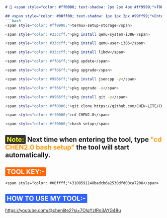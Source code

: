 ```markdown
# 🎨 <span style="color: #ff0000; text-shadow: 2px 2px 4px #ff9999;">TOOL UNPACK & REPACK OBB MAP PAK ALL PUBG BGMI</span> 🛠️

## <span style="color: #00ff00; text-shadow: 1px 1px 2px #99ff99;">Enter This Command:</span>
```bash
<span style="color: #ff9900;">termux-setup-storage</span>
```
```bash
<span style="color: #33ccff;">pkg install qemu-system-i386</span>
```
```bash
<span style="color: #33ccff;">pkg install qemu-user-i386</span>
```
```bash
<span style="color: #33ccff;">pkg install libdw</span>
```
```bash
<span style="color: #ff66ff;">pkg update</span>
```
```bash
<span style="color: #ff66ff;">pkg upgrade</span>
```
```bash
<span style="color: #9966ff;">pkg install jsoncpp -y</span>
```
```bash
<span style="color: #ff66ff;">pkg upgrade -y</span>
```
```bash
<span style="color: #9966ff;">pkg install git -y</span>
```
```bash
<span style="color: #ff0000;">git clone https://github.com/CHEN-LITE/CHEN2.0.git</span>
```
```bash
<span style="color: #ff0000;">cd CHEN2.0</span>
```
```bash
<span style="color: #ff0000;">bash setup</span>
```

## <span style="color: #ffff00; background-color: #333333; padding: 2px 5px; border-radius: 3px;">Note:</span> Next time when entering the tool, type <span style="color: #ff9900; font-weight: bold;">"cd CHEN2.0 bash setup"</span> the tool will start automatically.

## <span style="color: #ffffff; background-color: #ff6600; padding: 2px 5px; border-radius: 3px;">TOOL KEY:-</span>
```
<span style="color: #00ffff;">3100591148badcb6a2530dfd00ca7208</span>
```

## <span style="color: #ffffff; background-color: #3366ff; padding: 2px 5px; border-radius: 3px;">HOW TO USE MY TOOL:-</span>
<span style="color: #ff66ff;">https://youtube.com/@chenlite2?si=7OIgYzIRn3AYG48u</span>
```
